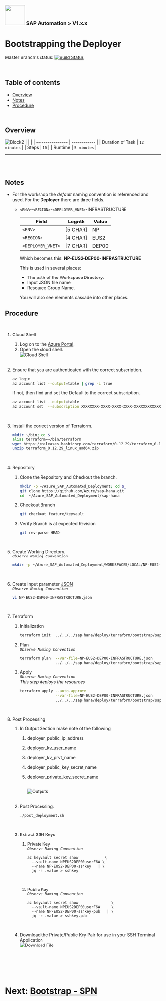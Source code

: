### <img src="../../../../documentation/SAP_Automation_on_Azure/assets/images/UnicornSAPBlack256x256.png" width="64px"> SAP Automation > V1.x.x <!-- omit in toc -->
# Bootstrapping the Deployer <!-- omit in toc -->

Master Branch's status: [![Build Status](https://dev.azure.com/azuresaphana/Azure-SAP-HANA/_apis/build/status/Azure.sap-hana?branchName=master&api-version=5.1-preview.1)](https://dev.azure.com/azuresaphana/Azure-SAP-HANA/_build/latest?definitionId=6&branchName=master)

<br/>

## Table of contents <!-- omit in toc -->

- [Overview](#overview)
- [Notes](#notes)
- [Procedure](#procedure)

<br/>

## Overview

![Block2](assets/Block2.png)
|                  |              |
| ---------------- | ------------ |
| Duration of Task | `12 minutes` |
| Steps            | `10`         |
| Runtime          | `5 minutes`  |

---

<br/><br/>

## Notes

- For the workshop the *default* naming convention is referenced and used. For the **Deployer** there are three fields.
  - `<ENV>`-`<REGION>`-`<DEPLOYER_VNET>`-INFRASTRUCTURE

    | Field             | Legnth   | Value  |
    | ----------------- | -------- | ------ |
    | `<ENV>`           | [5 CHAR] | NP     |
    | `<REGION>`        | [4 CHAR] | EUS2   |
    | `<DEPLOYER_VNET>` | [7 CHAR] | DEP00  |
  
    Which becomes this: **NP-EUS2-DEP00-INFRASTRUCTURE**
    
    This is used in several places:
    - The path of the Workspace Directory.
    - Input JSON file name
    - Resource Group Name.

    You will also see elements cascade into other places.


## Procedure

<br/>

1. Cloud Shell
   1. Log on to the [Azure Portal](https://portal.azure.com).
   2. Open the cloud shell.
      <br/>![Cloud Shell](assets/CloudShell1.png)
      <br/><br/>

2. Ensure that you are authenticated with the correct subscription.
    ```bash
    az login
    az account list --output=table | grep -i true
    ```

    If not, then find and set the Default to the correct subscription.

    ```bash
    az account list --output=table
    az account set  --subscription XXXXXXXX-XXXX-XXXX-XXXX-XXXXXXXXXXXX
    ```
    <br/>

3. Install the correct version of Terraform.
    ```bash
    mkdir ~/bin; cd $_
    alias terraform=~/bin/terraform
    wget https://releases.hashicorp.com/terraform/0.12.29/terraform_0.12.29_linux_amd64.zip
    unzip terraform_0.12.29_linux_amd64.zip
    ```
    <br/>

4. Repository
   1. Clone the Repository and Checkout the branch.
        ```bash
        mkdir -p ~/Azure_SAP_Automated_Deployment; cd $_
        git clone https://github.com/Azure/sap-hana.git
        cd  ~/Azure_SAP_Automated_Deployment/sap-hana
        ```

    2. Checkout Branch
        ```bash
        git checkout feature/keyvault
        ```

    3. Verify Branch is at expected Revision
        ```bash
        git rev-parse HEAD
        ```
        <br/>

5. Create Working Directory.
    <br/>*`Observe Naming Convention`*<br/>
    ```bash
    mkdir -p ~/Azure_SAP_Automated_Deployment/WORKSPACES/LOCAL/NP-EUS2-DEP00-INFRASTRUCTURE; cd $_
    ```
    <br/>

6. Create input parameter [JSON](templates/NP-EUS2-DEP00-INFRASTRUCTURE.json)
    <br/>*`Observe Naming Convention`*<br/>
    ```bash
    vi NP-EUS2-DEP00-INFRASTRUCTURE.json
    ```
    <br/>

7.  Terraform
    1. Initialization
       ```bash
       terraform init  ../../../sap-hana/deploy/terraform/bootstrap/sap_deployer/
       ```

    2. Plan
       <br/>*`Observe Naming Convention`*<br/>
       ```bash
       terraform plan  --var-file=NP-EUS2-DEP00-INFRASTRUCTURE.json                    \
                       ../../../sap-hana/deploy/terraform/bootstrap/sap_deployer/
       ```

    3. Apply
       <br/>*`Observe Naming Convention`*<br/>
       *This step deploys the resources*
       ```bash
       terraform apply --auto-approve                                                  \
                       --var-file=NP-EUS2-DEP00-INFRASTRUCTURE.json                    \
                       ../../../sap-hana/deploy/terraform/bootstrap/sap_deployer/
       ```
        <br/>

8.  Post Processing
    1. In Output Section make note of the following 
       1. deployer_public_ip_address
       2. deployer_kv_user_name
       3. deployer_kv_prvt_name
       4. deployer_public_key_secret_name
       5. deployer_private_key_secret_name
      
          <br/>![Outputs](assets/Outputs-Deployer.png)
          <br/><br/>

    2. Post Processing.
       ```bash
       ./post_deployment.sh
       ```
       <br/>

    3. Extract SSH Keys
       1. Private Key
          <br/>*`Observe Naming Convention`*<br/>
          ```
          az keyvault secret show            \
            --vault-name NPEUS2DEP00userF6A \
            --name NP-EUS2-DEP00-sshkey   | \
            jq -r .value > sshkey
          ```
          <br/>

       2. Public Key
          <br/>*`Observe Naming Convention`*<br/>
          ```
          az keyvault secret show               \
            --vault-name NPEUS2DEP00userF6A     \
            --name NP-EUS2-DEP00-sshkey-pub   | \
            jq -r .value > sshkey.pub
          ```
          <br/>

    4. Download the Private/Public Key Pair for use in your SSH Terminal Application
       <br/>![Download File](assets/CloudShell2.png)

       <br/><br/><br/><br/>


# Next: [Bootstrap - SPN](02-spn.md) <!-- omit in toc -->
